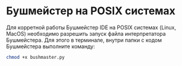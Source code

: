 # Бушмейстер на POSIX системах
Для корретной работы Бушмейстер IDE на POSIX системах (Linux, MacOS) необходимо разрешить запуск файла интерпретатора Бушмейстера. Для этого в терминале, внутри папки с кодом Бушмейстера выполните команду:

```bash
chmod +x bushmaster.py
```